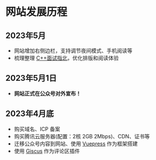 # 网站发展历程


## 2023年5月

* 网站增加右侧边栏，支持调节夜间模式、手机阅读等
* 梳理整理 [C++面试指北](https://csguide.cn/cpp/)，优化排版和阅读体验


## 2023年5月1日

* **网站正式在公众号对外宣布！**

## 2023年4月底
* 购买域名、ICP 备案
* 购买腾讯云服务器(配置：2核 2GB 2Mbps)、CDN、证书等
* 迁移公众号内容到网站、使用 [Vuepress](https://vuepress.vuejs.org/) 作为框架搭建
* 使用 [Giscus](https://giscus.app/) 作为评论区插件
